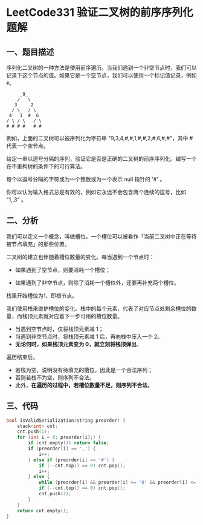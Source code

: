 # LeetCode331 验证二叉树的前序序列化 题解

## 一、题目描述

序列化二叉树的一种方法是使用前序遍历。当我们遇到一个非空节点时，我们可以记录下这个节点的值。如果它是一个空节点，我们可以使用一个标记值记录，例如 `#`。

```
     _9_
    /   \
   3     2
  / \   / \
 4   1  #  6
/ \ / \   / \
# # # #   # #
```

例如，上面的二叉树可以被序列化为字符串 "9,3,4,#,#,1,#,#,2,#,6,#,#"，其中 # 代表一个空节点。

给定一串以逗号分隔的序列，验证它是否是正确的二叉树的前序序列化。编写一个在不重构树的条件下的可行算法。

每个以逗号分隔的字符或为一个整数或为一个表示 null 指针的 '#' 。

你可以认为输入格式总是有效的，例如它永远不会包含两个连续的逗号，比如 "1,,3" 。



## 二、分析

我们可以定义一个概念，叫做槽位。一个槽位可以被看作「当前二叉树中正在等待被节点填充」的那些位置。

二叉树的建立也伴随着槽位数量的变化。每当遇到一个节点时：

+ 如果遇到了空节点，则要消耗一个槽位；

+ 如果遇到了非空节点，则除了消耗一个槽位外，还要再补充两个槽位。

栈里开始槽位为1，即根节点。

我们使用栈来维护槽位的变化。栈中的每个元素，代表了对应节点处剩余槽位的数量，而栈顶元素就对应着下一步可用的槽位数量。

+ 当遇到空节点时，仅将栈顶元素减 1；
+ 当遇到非空节点时，将栈顶元素减 1 后，再向栈中压入一个 2。
+ **无论何时，如果栈顶元素变为 0，就立刻将栈顶弹出**。

遍历结束后，

+ 若栈为空，说明没有待填充的槽位，因此是一个合法序列；
+ 否则若栈不为空，则序列不合法。
+ 此外，**在遍历的过程中，若槽位数量不足，则序列不合法**。



## 三、代码

```c++
bool isValidSerialization(string preorder) {
    stack<int> cnt; 
    cnt.push(1);
    for (int i = 0; preorder[i];) {
        if (cnt.empty()) return false;
        if (preorder[i] == ',') {
            i++;
        } else if (preorder[i] == '#') {
            if (--cnt.top() == 0) cnt.pop();
            i++;
        } else {
            while (preorder[i] && preorder[i] >= '0' && preorder[i] <= '9') i++;
            if (--cnt.top() == 0) cnt.pop();
            cnt.push(2);
        }
    }
    return cnt.empty();
}
```

